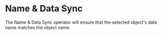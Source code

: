 # Name & Data Sync

The Name & Data Sync operator will ensure that the selected object's data name matches the object name.